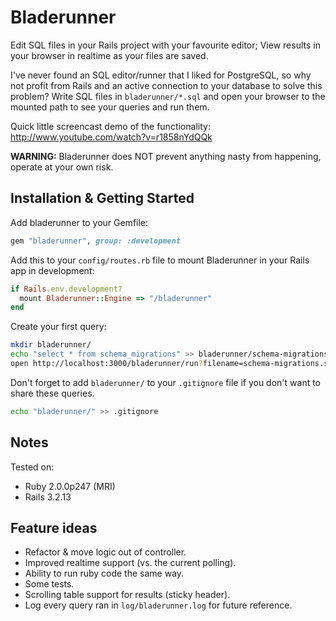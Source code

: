# Bladerunner

Edit SQL files in your Rails project with your favourite editor; View results in your browser in realtime as your files are saved.

I've never found an SQL editor/runner that I liked for PostgreSQL, so why not profit from Rails and an active connection to your database to solve this problem? Write SQL files in `bladerunner/*.sql` and open your browser to the mounted path to see your queries and run them.

Quick little screencast demo of the functionality: http://www.youtube.com/watch?v=r1858nYdQQk

**WARNING:** Bladerunner does NOT prevent anything nasty from happening, operate at your own risk.

## Installation & Getting Started

Add bladerunner to your Gemfile:

```ruby
gem "bladerunner", group: :development
```

Add this to your `config/routes.rb` file to mount Bladerunner in your Rails app in development:

```ruby
if Rails.env.development?
  mount Bladerunner::Engine => "/bladerunner"
end
```

Create your first query:

```sh
mkdir bladerunner/
echo "select * from schema_migrations" >> bladerunner/schema-migrations.sql
open http://localhost:3000/bladerunner/run?filename=schema-migrations.sql
```

Don't forget to add `bladerunner/` to your `.gitignore` file if you don't want to share these queries.

```sh
echo "bladerunner/" >> .gitignore
```

## Notes

Tested on:

* Ruby 2.0.0p247 (MRI)
* Rails 3.2.13


## Feature ideas

* Refactor & move logic out of controller.
* Improved realtime support (vs. the current polling).
* Ability to run ruby code the same way.
* Some tests.
* Scrolling table support for results (sticky header).
* Log every query ran in `log/bladerunner.log` for future reference.
